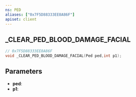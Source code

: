 ```yaml
---
ns: PED
aliases: ["0x7F5D88333EE8A86F"]
apiset: client
---
```

## _CLEAR_PED_BLOOD_DAMAGE_FACIAL

```c
// 0x7F5D88333EE8A86F
void _CLEAR_PED_BLOOD_DAMAGE_FACIAL(Ped ped,int p1);
```


## Parameters
* **ped**:
* **p1**:



